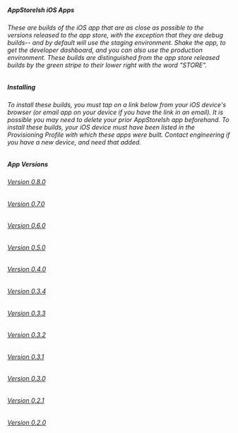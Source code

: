 ##### AppStoreIsh iOS Apps
###### These are builds of the iOS app that are as close as possible to the versions released to the app store, with the exception that they are debug builds-- and by default will use the staging environment. Shake the app, to get the developer dashboard, and you can also use the production environment. These builds are distinguished from the app store released builds by the green stripe to their lower right with the word "STORE".

##### Installing
###### To install these builds, you must tap on a link below from your iOS device's browser (or email app on your device if you have the link in an email). It is possible you may need to delete your prior AppStoreIsh app beforehand. To install these builds, your iOS device must have been listed in the Provisioning Profile with which these apps were built. Contact engineering if you have a new device, and need that added.

##### App Versions
###### [Version 0.8.0](https://rosterhq.github.io/iOS-OTA/0.8.0/download.html)
###### [Version 0.7.0](https://rosterhq.github.io/iOS-OTA/0.7.0/download.html)
###### [Version 0.6.0](https://rosterhq.github.io/iOS-OTA/0.6.0/download.html)
###### [Version 0.5.0](https://rosterhq.github.io/iOS-OTA/0.5.0/download.html)
###### [Version 0.4.0](https://rosterhq.github.io/iOS-OTA/0.4.0/download.html)
###### [Version 0.3.4](https://rosterhq.github.io/iOS-OTA/0.3.4/download.html)
###### [Version 0.3.3](https://rosterhq.github.io/iOS-OTA/0.3.3/download.html)
###### [Version 0.3.2](https://rosterhq.github.io/iOS-OTA/0.3.2/download.html)
###### [Version 0.3.1](https://rosterhq.github.io/iOS-OTA/0.3.1/download.html)
###### [Version 0.3.0](https://rosterhq.github.io/iOS-OTA/0.3.0/download.html)
###### [Version 0.2.1](https://rosterhq.github.io/iOS-OTA/0.2.1/download.html)
###### [Version 0.2.0](https://rosterhq.github.io/iOS-OTA/0.2.0/download.html)

